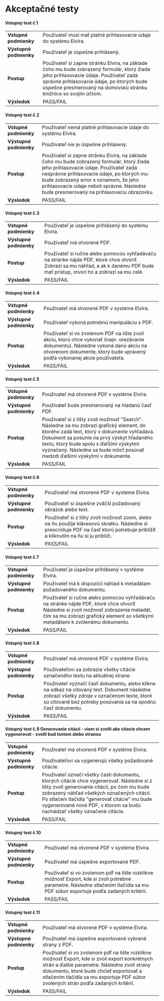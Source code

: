 # Akceptačné testy

####  Vstupný test č.1 
|   |   |
|---|---|
|**Vstupné podmienky**| Používateľ musí mať platné prihlasovacie údaje do systému Elvíra. |
| **Výstupné podmienky** | Používateľ je úspešne prihlásený. |
|**Postup**| Používateľ si zapne stránku Elvíra, na základe čoho mu bude zobrazený formulár, ktorý žiada jeho prihlasovacie údaje. Používateľ zadá správne prihlasovacie údaje, po ktorých bude úspešne presmerovaný na domovskú stránku knižnice so svojím účtom.
| **Výsledok** | PASS/FAIL |

####  Vstupný test č.2
|   |    |
|---|---|
|**Vstupné podmienky**| Používateľ nemá platné prihlasovacie údaje do systému Elvíra. |
| **Výstupné podmienky** | Používateľ nie je úspešne prihlásený. |
|**Postup**| Používateľ si zapne stránku Elvíra, na základe čoho mu bude zobrazený formulár, ktorý žiada jeho prihlasovacie údaje. Používateľ zadá nesprávne prihlasovacie údaje, po ktorých mu bude zobrazený error s oznamom, že jeho prihlasovacie údaje neboli správne. Následne bude presmerovaný na prihlasovaciu obrazovku.
| **Výsledok** | PASS/FAIL |

####  Vstupný test č.3
|   |   |
|---|---|
|**Vstupné podmienky**| Používateľ je úspešne prihlásený do systému Elvíra. |
| **Výstupné podmienky** | Používateľ má otvorené PDF. |
|**Postup**| Používateľ si ručne alebo pomocou vyhľadávaču na stránke nájde PDF, ktoré chce otvoriť. Zobrazí sa mu náhľad, a ak k danému PDF bude mať prístup, otvorí ho a zobrazí sa mu celé.
| **Výsledok** | PASS/FAIL |

####  Vstupný test č.4
|   |   |
|---|---|
|**Vstupné podmienky**| Používateľ má otvorené PDF v systéme Elvíra. |
| **Výstupné podmienky** | Používateľ vykoná potrebnú  manipuláciu s PDF. |
|**Postup**| Používateľ si vo zvolenom PDF na lište zvolí akciu, ktorú chce vykonať (napr. orezávanie dokumentu). Následne vykoná danú akciu na otvorenom dokumente, ktorý bude upravený podľa vykonanej akcie používateľa. |
| **Výsledok** | PASS/FAIL |

####  Vstupný test č.5 
|   |   |
|---|---|
|**Vstupné podmienky**| Používateľ má otvorené PDF v systéme Elvíra. |
| **Výstupné podmienky** | Používateľ bude presmerovaný na hladanú časť PDF. |
|**Postup**| Používateľ si z lišty zvolí možnosť "Search". Následne sa mu zobrazí grafický element, do ktorého zadá text, ktorý v dokumente vyhľadáva. Dokument sa posunie na prvý výskyt hľadaného textu, ktorý bude spolu s ďaľšími výskytmi vyznačený. Následne sa bude môcť posúvať medzdi ďalšími výskytmi v dokumente.
| **Výsledok** | PASS/FAIL |

####  Vstupný test č.6
|   |   |
|---|---|
|**Vstupné podmienky**| Používateľ má otvorené PDF v systéme Elvíra. |
| **Výstupné podmienky** | Používateľ si úspešne zväčší požadovaný obrázok alebo text. |
|**Postup**| Používateľ si z lišty zvolí možnosť zoom, alebo na ňu použije klávesovú skratku. Následne si prescrolluje PDF na časť ktorú potrebuje priblížiť a kliknutím na ňu si ju priblíži. |
| **Výsledok** | PASS/FAIL |

####  Vstupný test č.7
|   |   |
|---|---|
|**Vstupné podmienky**| Používateľ je úspešne prihlásený v systéme Elvíra. |
| **Výstupné podmienky** | Používateľ má k dispozícii náhlad k metadátam požadovaného dokumentu. |
|**Postup**| Používateľ si ručne alebo pomocou vyhľadávaču na stránke nájde PDF, ktoré chce otvoriť. Následne si zvolí možnosť zobrazenia metadát, čím sa mu zobrazí grafický element so všetkými metadátami k zvolenému dokumentu. |
| **Výsledok** | PASS/FAIL |

####  Vstupný test č.8 
|   |   |
|---|---|
|**Vstupné podmienky**| Používateľ má otvorené PDF v systéme Elvíra. |
| **Výstupné podmienky** | Používateľovi sa zobrazia všetky citácie označeného textu na aktuálnej strane. |
|**Postup**| Používateľ vyznačí časť dokumentu, alebo klikne na odkaz na citovaný text. Dokument následne zobrazí všetky zdroje v označenom texte, ktoré sú citované bez potreby posúvania sa na spodnú časť dokumentu.  |
| **Výsledok** | PASS/FAIL |

####  Vstupný test č.9 Generovanie citácií - viem si zvolit ake citacie chcem vygenerovat - zvolit bud textom alebo stranou 
|   |   |
|---|---|
|**Vstupné podmienky**| Používateľ má otvorené PDF v systéme Elvíra. |
| **Výstupné podmienky** | Používateľovi sa vygenerujú všetky požadované citácie.  |
|**Postup**| Používateľ označí všetky časti dokumentu, ktorých citácie chce vygenerovať. Následne si z lišty zvolí generovanie citácií, po čom mu bude zobrazený náhľad všetkých označených citácií. Po stlačení tlačidla  "generovať citácie" mu bude vygenerované nové PDF, v ktorom sa budú nachádzať všetky označené citácie.  |
| **Výsledok** | PASS/FAIL |

####  Vstupný test č.10
|   |   |
|---|---|
|**Vstupné podmienky**| Používateľ má otvorené PDF v systéme Elvíra. |
| **Výstupné podmienky** | Používateľ má úspešne exportované PDF. |
|**Postup**| Používateľ si vo zvolenom pdf na lište rozklikne možnosť Export, kde si zvolí potrebné parametre. Následne stlačením tlačidla sa mu PDF súbor exportuje podľa zadaných kritérií. |
| **Výsledok** | PASS/FAIL |

####  Vstupný test č.11
|   |   |
|---|---|
|**Vstupné podmienky**| Používateľ má otvorené PDF v systéme Elvíra. |
| **Výstupné podmienky** | Používateľ má úspešne exportované vybrané strany z PDF. |
|**Postup**| Používateľ si vo zvolenom pdf na lište rozklikne možnosť Export, kde si zvolí export konkrétnych strán a ďalšie parametre. Následne zvolí strany dokumentu, ktoré bude chcieť exportovať a stlačením tlačidla sa mu exportuje PDF súbor zvolených strán podľa zadaných kritérií. |
| **Výsledok** | PASS/FAIL |
